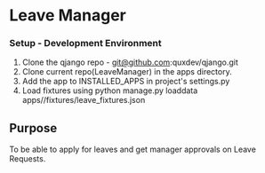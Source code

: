 # Leave Manager

### Setup - Development Environment
1. Clone the qjango repo - git@github.com:quxdev/qjango.git
2. Clone current repo(LeaveManager) in the apps directory.
3. Add the app to INSTALLED_APPS in project's settings.py
4. Load fixtures using python manage.py loaddata apps/<repo-name>/fixtures/leave_fixtures.json

## Purpose
To be able to apply for leaves and get manager approvals on Leave Requests.
